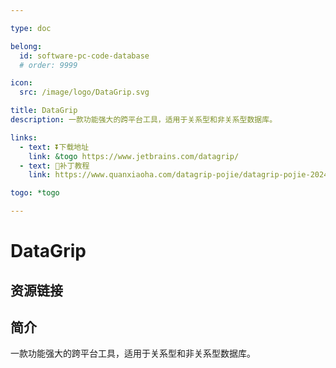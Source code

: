 ```yaml
---

type: doc

belong:
  id: software-pc-code-database
  # order: 9999

icon:
  src: /image/logo/DataGrip.svg

title: DataGrip
description: 一款功能强大的跨平台工具，适用于关系型和非关系型数据库。

links:
  - text: ⏬下载地址
    link: &togo https://www.jetbrains.com/datagrip/
  - text: 🚧补丁教程
    link: https://www.quanxiaoha.com/datagrip-pojie/datagrip-pojie-202413.html

togo: *togo

---
```


<ShowLogo />

# DataGrip

<ShowBreadcrumb />

## 资源链接

<ShowLinks />

## 简介

一款功能强大的跨平台工具，适用于关系型和非关系型数据库。